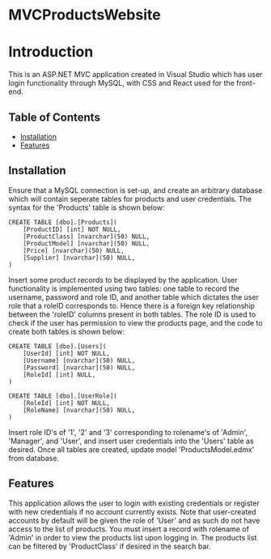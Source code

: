 # MVCProductsWebsite

# Introduction

This is an ASP.NET MVC application created in Visual Studio which has user login functionality through MySQL, with CSS and React used for the front-end.

## Table of Contents
- [Installation](#installation)
- [Features](#features)

## Installation
Ensure that a MySQL connection is set-up, and create an arbitrary database which will contain seperate tables for products and user credentials. The syntax for the 'Products' table is shown below:
```shell
CREATE TABLE [dbo].[Products](
	[ProductID] [int] NOT NULL,
	[ProductClass] [nvarchar](50) NULL,
	[ProductModel] [nvarchar](50) NULL,
	[Price] [nvarchar](50) NULL,
	[Supplier] [nvarchar](50) NULL,
)
```
Insert some product records to be displayed by the application. User functionality is implemented using two tables: one table to record the username, password and role ID, and another table which dictates the user role that a roleID corresponds to. 
Hence there is a foreign key relationship between the 'roleID' columns present in both tables. The role ID is used to check if the user has permission to view the products page, and the 
code to create both tables is shown below:
```shell
CREATE TABLE [dbo].[Users](
	[UserId] [int] NOT NULL,
	[Username] [nvarchar](50) NULL,
	[Password] [nvarchar](50) NULL,
	[RoleId] [int] NULL,
)
```
```shell
CREATE TABLE [dbo].[UserRole](
	[RoleId] [int] NOT NULL,
	[RoleName] [nvarchar](50) NULL,
)
```
Insert role ID's of '1', '2' and '3' corresponding to rolename's of 'Admin', 'Manager', and 'User', and insert user credentials into the 'Users' table as desired. Once all tables are created, update model 'ProductsModel.edmx' from database.
## Features

This application allows the user to login with existing credentials or register with new credentials if no account currently exists. Note that user-created accounts 
by default will be given the role of 'User' and as such do not have access to the list of products. You must insert a record with rolename of 'Admin' in order to view 
the products list upon logging in. The products list can be filtered by 'ProductClass' if desired in the search bar.

